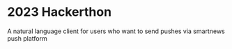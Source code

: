 # 2023 Hackerthon

A natural language client for users who want to send pushes via smartnews push platform

